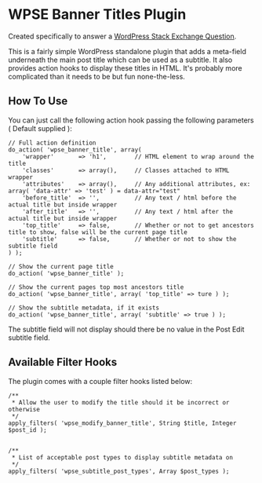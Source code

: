 # WPSE Banner Titles Plugin

Created specifically to answer a [WordPress Stack Exchange Question](https://wordpress.stackexchange.com/q/279493/7355).

This is a fairly simple WordPress standalone plugin that adds a meta-field underneath the main post title which can be used as a subtitle.
It also provides action hooks to display these titles in HTML. It's probably more complicated than it needs to be but fun none-the-less.

## How To Use

You can just call the following action hook passing the following parameters ( Default supplied ):

```
// Full action definition
do_action( 'wpse_banner_title', array(
    'wrapper'		=> 'h1',		// HTML element to wrap around the title
    'classes'		=> array(),		// Classes attached to HTML wrapper
    'attributes'	=> array(),		// Any additional attributes, ex: array( 'data-attr' => 'test' ) = data-attr="test"
    'before_title'	=> '',			// Any text / html before the actual title but inside wrapper
    'after_title'	=> '',			// Any text / html after the actual title but inside wrapper
    'top_title'		=> false,		// Whether or not to get ancestors title to show, false will be the current page title
    'subtitle'		=> false,		// Whether or not to show the subtitle field
) );

// Show the current page title
do_action( 'wpse_banner_title' );

// Show the current pages top most ancestors title
do_action( 'wpse_banner_title', array( 'top_title' => ture ) );

// Show the subtitle metadata, if it exists
do_action( 'wpse_banner_title', array( 'subtitle' => true ) );
```

The subtitle field will not display should there be no value in the Post Edit subtitle field.

## Available Filter Hooks

The plugin comes with a couple filter hooks listed below:

```
/**
 * Allow the user to modify the title should it be incorrect or otherwise
 */
apply_filters( 'wpse_modify_banner_title', String $title, Integer $post_id );


/**
 * List of acceptable post types to display subtitle metadata on
 */
apply_filters( 'wpse_subtitle_post_types', Array $post_types );
```
